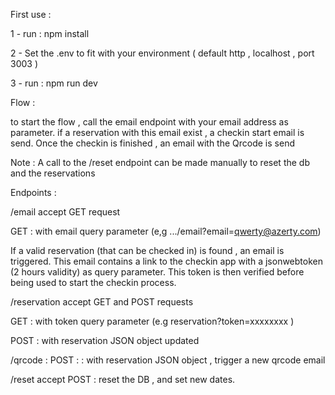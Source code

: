 First use : 

1 - run :
npm install 


2 - Set the .env to fit with your environment ( default http , localhost , port 3003 )  

3 - run :
npm run dev 


Flow :

to start the flow , call the email endpoint with your email address as parameter. if a reservation with this email exist , a checkin start email is send.
Once the checkin is finished , an email with the Qrcode is send

Note :
A call to the /reset endpoint can be made manually to reset the db and the reservations 





Endpoints : 

/email 
accept GET request 

GET : with email query parameter (e,g .../email?email=qwerty@azerty.com)

If a valid reservation (that can be checked in) is found , an email is triggered. This email contains a link to the checkin app with a jsonwebtoken (2 hours validity) as query parameter. This token is then verified before being used to start the checkin process.


/reservation 
accept GET and POST requests

GET : with token query parameter (e.g reservation?token=xxxxxxxx )

POST : with reservation JSON object updated 

        
/qrcode : 
POST : : with reservation JSON object ,  trigger a new qrcode email 

/reset 
accept POST : reset the DB , and set new dates.
